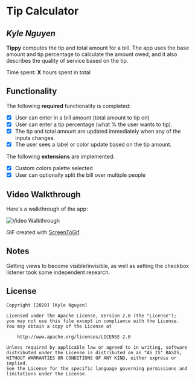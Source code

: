 # Tip Calculator

## *Kyle Nguyen*

**Tippy** computes the tip and total amount for a bill. The app uses the base amount and tip percentage to calculate the amount owed, and it also describes the quality of service based on the tip.

Time spent: **X** hours spent in total

## Functionality

The following **required** functionality is completed:

* [X] User can enter in a bill amount (total amount to tip on)
* [X] User can enter a tip percentage (what % the user wants to tip).
* [X] The tip and total amount are updated immediately when any of the inputs changes.
* [X] The user sees a label or color update based on the tip amount.

The following **extensions** are implemented:

* [X] Custom colors palette selected
* [X] User can optionally split the bill over multiple people

## Video Walkthrough

Here's a walkthrough of the app:

<img src='https://i.imgur.com/cthEIT3.gif' title='Video Walkthrough' width='' alt='Video Walkthrough' />

GIF created with [ScreenToGif](https://www.screentogif.com/).

## Notes

Getting views to become visible/invisible, as well as setting the checkbox listener took some independent research.

## License

    Copyright [2020] [Kyle Nguyen]

    Licensed under the Apache License, Version 2.0 (the "License");
    you may not use this file except in compliance with the License.
    You may obtain a copy of the License at

        http://www.apache.org/licenses/LICENSE-2.0

    Unless required by applicable law or agreed to in writing, software
    distributed under the License is distributed on an "AS IS" BASIS,
    WITHOUT WARRANTIES OR CONDITIONS OF ANY KIND, either express or implied.
    See the License for the specific language governing permissions and
    limitations under the License.